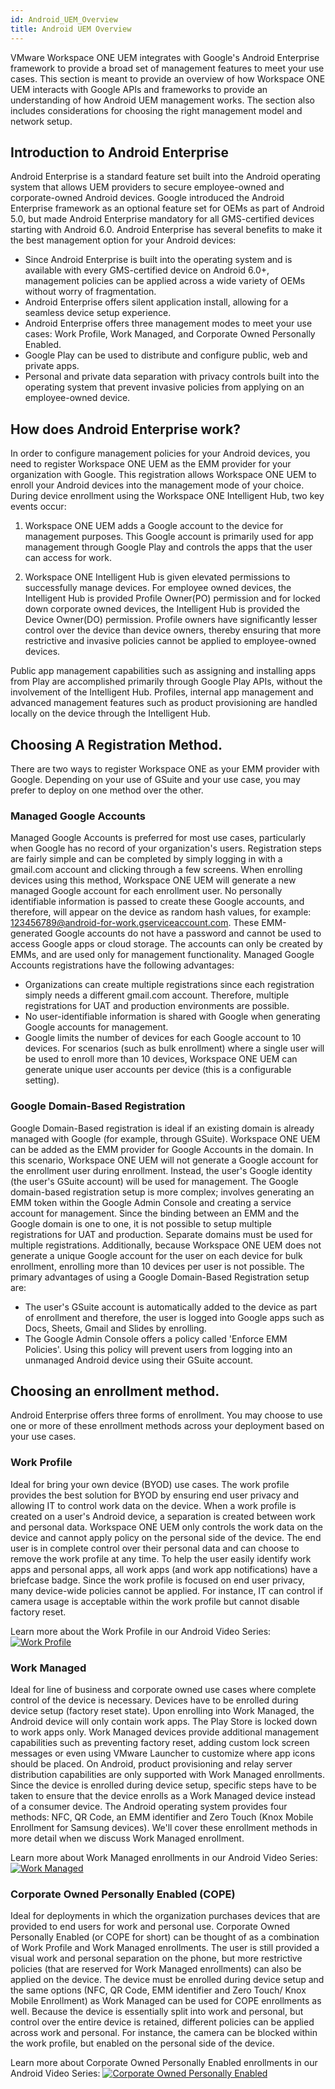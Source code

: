 ```yaml
---
id: Android_UEM_Overview
title: Android UEM Overview
---
```


VMware Workspace ONE UEM integrates with Google's Android Enterprise framework to provide a broad set of management features to meet your use cases. This section is meant to provide an overview of how Workspace ONE UEM interacts with Google APIs and frameworks to provide an understanding of how Android UEM management works. The section also includes considerations for choosing the right management model and network setup.

## Introduction to Android Enterprise

Android Enterprise is a standard feature set built into the Android operating system that allows UEM providers to secure employee-owned and corporate-owned Android devices. Google introduced the Android Enterprise framework as an optional feature set for OEMs as part of Android 5.0, but made Android Enterprise mandatory for all GMS-certified devices starting with Android 6.0. Android Enterprise has several benefits to make it the best management option for your Android devices:

* Since Android Enterprise is built into the operating system and is available with every GMS-certified device on Android 6.0+, management policies can be applied across a wide variety of OEMs without worry of fragmentation.
* Android Enterprise offers silent application install, allowing for a seamless device setup experience.
* Android Enterprise offers three management modes to meet your use cases: Work Profile, Work Managed, and Corporate Owned Personally Enabled.
* Google Play can be used to distribute and configure public, web and private apps.
* Personal and private data separation with privacy controls built into the operating system that prevent invasive policies from applying on an employee-owned device.

## How does Android Enterprise work?
In order to configure management policies for your Android devices, you need to register Workspace ONE UEM as the EMM provider for your organization with Google. This registration allows Workspace ONE UEM to enroll your Android devices into the management mode of your choice. During device enrollment using the Workspace ONE Intelligent Hub, two key events occur:

1) Workspace ONE UEM adds a Google account to the device for management purposes. This Google account is primarily used for app management through Google Play and controls the apps that the user can access for work.

2) Workspace ONE Intelligent Hub is given elevated permissions to successfully manage devices. For employee owned devices, the Intelligent Hub is provided Profile Owner(PO) permission and for locked down corporate owned devices, the Intelligent Hub is provided the Device Owner(DO) permission. Profile owners have significantly lesser control over the device than device owners, thereby ensuring that more restrictive and invasive policies cannot be applied to employee-owned devices.

Public app management capabilities such as assigning and installing apps from Play are accomplished primarily through Google Play APIs, without the involvement of the Intelligent Hub. Profiles, internal app management and advanced management features such as product provisioning are handled locally on the device through the Intelligent Hub.

## Choosing A Registration Method.

There are two ways to register Workspace ONE as your EMM provider with Google. Depending on your use of GSuite and your use case, you may prefer to deploy on one method over the other.

### Managed Google Accounts

Managed Google Accounts is preferred for most use cases, particularly when Google has no record of your organization's users. Registration steps are fairly simple and can be completed by simply logging in with a gmail.com account and clicking through a few screens. When enrolling devices using this method, Workspace ONE UEM will generate a new managed Google account for each enrollment user. No personally identifiable information is passed to create these Google accounts, and therefore, will appear on the device as random hash values, for example: 123456789@android-for-work.gserviceaccount.com. These EMM-generated Google accounts do not have a password and cannot be used to access Google apps or cloud storage. The accounts can only be created by EMMs, and are used only for management functionality. Managed Google Accounts registrations have the following advantages:

* Organizations can create multiple registrations since each registration simply needs a different gmail.com account. Therefore, multiple registrations for UAT and production environments are possible.
* No user-identifiable information is shared with Google when generating Google accounts for management.
* Google limits the number of devices for each Google account to 10 devices. For scenarios (such as bulk enrollment) where a single user will be used to enroll more than 10 devices, Workspace ONE UEM can generate unique user accounts per device (this is a configurable setting).

### Google Domain-Based Registration

Google Domain-Based registration is ideal if an existing domain is already managed with Google (for example, through GSuite). Workspace ONE UEM can be added as the EMM provider for Google Accounts in the domain. In this scenario, Workspace ONE UEM will not generate a Google account for the enrollment user during enrollment. Instead, the user's Google identity (the user's GSuite account) will be used for management. The Google domain-based registration setup is more complex; involves generating an EMM token within the Google Admin Console and creating a service account for management. Since the binding between an EMM and the Google domain is one to one, it is not possible to setup multiple registrations for UAT and production. Separate domains must be used for multiple registrations. Additionally, because Workspace ONE UEM does not generate a unique Google account for the user on each device for bulk enrollment, enrolling more than 10 devices per user is not possible. The primary advantages of using a Google Domain-Based Registration setup are:

* The user's GSuite account is automatically added to the device as part of enrollment and therefore, the user is logged into Google apps such as Docs, Sheets, Gmail and Slides by enrolling.
* The Google Admin Console offers a policy called 'Enforce EMM Policies'. Using this policy will prevent users from logging into an unmanaged Android device using their GSuite account.


## Choosing an enrollment method.

Android Enterprise offers three forms of enrollment. You may choose to use one or more of these enrollment methods across your deployment based on your use cases.

### Work Profile
Ideal for bring your own device (BYOD) use cases. The work profile provides the best solution for BYOD by ensuring end user privacy and allowing IT to control work data on the device. When a work profile is created on a user's Android device, a separation is created between work and personal data. Workspace ONE UEM only controls the work data on the device and cannot apply policy on the personal side of the device. The end user is in complete control over their personal data and can choose to remove the work profile at any time. To help the user easily identify work apps and personal apps, all work apps (and work app notifications) have a briefcase badge. Since the work profile is focused on end user privacy, many device-wide policies cannot be applied. For instance, IT can control if camera usage is acceptable within the work profile but cannot disable factory reset.

Learn more about the Work Profile in our Android Video Series:
[![Work Profile](http://img.youtube.com/vi/NmiJz8ZtRCI/0.jpg)](https://www.youtube.com/watch?v=NmiJz8ZtRCI "VMware Series Episode 2: Work Profile")

### Work Managed
Ideal for line of business and corporate owned use cases where complete control of the device is necessary. Devices have to be enrolled during device setup (factory reset state). Upon enrolling into Work Managed, the Android device will only contain work apps. The Play Store is locked down to work apps only. Work Managed devices provide additional management capabilities such as preventing factory reset, adding custom lock screen messages or even using VMware Launcher to customize where app icons should be placed. On Android, product provisioning and relay server distribution capabilities are only supported with Work Managed enrollments. Since the device is enrolled during device setup, specific steps have to be taken to ensure that the device enrolls as a Work Managed device instead of a consumer device. The Android operating system provides four methods: NFC, QR Code, an EMM identifier and Zero Touch (Knox Mobile Enrollment for Samsung devices). We'll cover these enrollment methods in more detail when we discuss Work Managed enrollment.

Learn more about Work Managed enrollments in our Android Video Series:
[![Work Managed](http://img.youtube.com/vi/d2LJdtou1ts/0.jpg)](https://www.youtube.com/watch?v=d2LJdtou1ts "VMware Series Episode 3: Work Managed")

### Corporate Owned Personally Enabled (COPE)
Ideal for deployments in which the organization purchases devices that are provided to end users for work and personal use. Corporate Owned Personally Enabled (or COPE for short) can be thought of as a combination of Work Profile and Work Managed enrollments. The user is still provided a visual work and personal separation on the phone, but more restrictive policies (that are reserved for Work Managed enrollments) can also be applied on the device. The device must be enrolled during device setup and the same options (NFC, QR Code, EMM identifier and Zero Touch/ Knox Mobile Enrollment) as Work Managed can be used for COPE enrollments as well. Because the device is essentially split into work and personal, but control over the entire device is retained, different policies can be applied across work and personal. For instance, the camera can be blocked within the work profile, but enabled on the personal side of the device.

Learn more about Corporate Owned Personally Enabled enrollments in our Android Video Series:
[![Corporate Owned Personally Enabled](http://img.youtube.com/vi/HXHjXyiiKLk/0.jpg)](https://www.youtube.com/watch?v=HXHjXyiiKLk "VMware Series Episode 4: Work Managed")
